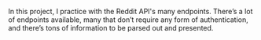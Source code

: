 In this project, I practice with the Reddit API's many endpoints. There’s a lot of endpoints available, many that don’t require any form of authentication, and there’s tons of information to be parsed out and presented.
